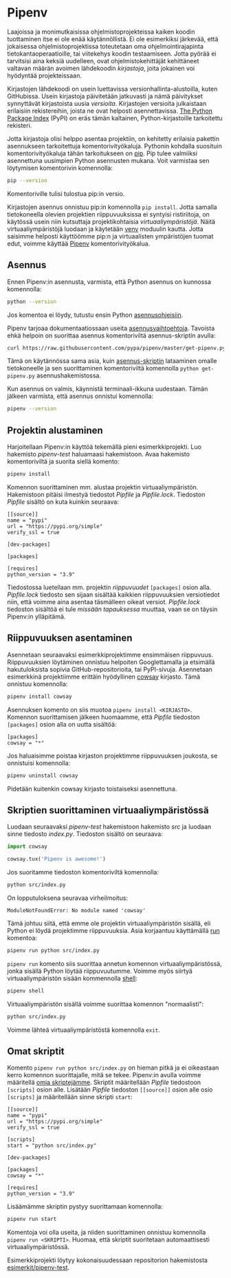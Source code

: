 # Pipenv

Laajoissa ja monimutkaisissa ohjelmistoprojekteissa kaiken koodin tuottaminen itse ei ole enää käytännöllistä. Ei ole esimerkiksi järkevää, että jokaisessa ohjelmistoprojektissa toteutetaan oma ohjelmointirajapinta tietokantaoperaatioille, tai viitekehys koodin testaamiseen. Jotta pyörää ei tarvitsisi aina keksiä uudelleen, ovat ohjelmistokehittäjät kehittäneet valtavan määrän avoimen lähdekoodin _kirjastoja_, joita jokainen voi hyödyntää projekteissaan.

Kirjastojen lähdekoodi on usein luettavissa versionhallinta-alustoilla, kuten GitHubissa. Usein kirjastoja päivitetään jatkuvasti ja nämä päivitykset synnyttävät kirjastoista uusia _versioita_. Kirjastojen versioita julkaistaan erilaisiin rekistereihin, joista ne ovat helposti asennettavissa. [The Python Package Index](https://pypi.org/) (PyPI) on eräs tämän kaltainen, Python-kirjastoille tarkoitettu rekisteri.

Jotta kirjastoja olisi helppo asentaa projektiin, on kehitetty erilaisia pakettin asennukseen tarkoitettuja komentorivityökaluja. Pythonin kohdalla suosituin komentorivityökaluja tähän tarkoitukseen on [pip](https://pypi.org/project/pip/). Pip tulee valmiiksi asennettuna uusimpien Python asennusten mukana. Voit varmistaa sen löytymisen komentorivin komennolla:

```bash
pip --version
```

Komentoriville tulisi tulostua pip:in versio.

Kirjastojen asennus onnistuu pip:in komennolla `pip install`. Jotta samalla tietokoneella olevien projektien riippuvuuksissa ei syntyisi ristiriitoja, on käytössä usein niin kutsuttaja projektikohtaisia _virtuaaliympäristöjä_. Näitä virtuaaliympäristöjä luodaan ja käytetään [venv](https://docs.python.org/3/library/venv.html) moduulin kautta. Jotta saisimme helposti käyttöömme pip:n ja virtuaalisten ympäristöjen tuomat edut, voimme käyttää [Pipenv](https://pipenv.pypa.io/en/latest/) komentorivityökalua.

## Asennus

Ennen Pipenv:in asennusta, varmista, että Python asennus on kunnossa komennolla:

```bash
python --version
```

Jos komentoa ei löydy, tutustu ensin Python [asennusohjeisiin](./pythonin-asennus.md).

Pipenv tarjoaa dokumentaatiossaan useita [asennusvaihtoehtoja](https://pipenv.pypa.io/en/latest/#install-pipenv-today). Tavoista ehkä helpoin on suorittaa asennus komentoriviltä asennus-skriptin avulla:

```bash
curl https://raw.githubusercontent.com/pypa/pipenv/master/get-pipenv.py | python
```

Tämä on käytännössa sama asia, kuin [asennus-skriptin](https://raw.githubusercontent.com/pypa/pipenv/master/get-pipenv.py) lataaminen omalle tietokoneelle ja sen suorittaminen komentoriviltä komennolla `python get-pipenv.py` asennushakemistossa.

Kun asennus on valmis, käynnistä terminaali-ikkuna uudestaan. Tämän jälkeen varmista, että asennus onnistui komennolla:

```bash
pipenv --version
```

## Projektin alustaminen

Harjoitellaan Pipenv:in käyttöä tekemällä pieni esimerkkiprojekti. Luo hakemisto _pipenv-test_ haluamaasi hakemistoon. Avaa hakemisto komentoriviltä ja suorita siellä komento:

```bash
pipenv install
```

Komennon suorittaminen mm. alustaa projektin virtuaaliympäristön. Hakemistoon pitäisi ilmestyä tiedostot _Pipfile_ ja _Pipfile.lock_. Tiedoston _Pipfile_ sisältö on kuta kuinkin seuraava:

```
[[source]]
name = "pypi"
url = "https://pypi.org/simple"
verify_ssl = true

[dev-packages]

[packages]

[requires]
python_version = "3.9"
```

Tiedostossa luetellaan mm. projektin _riippuvuudet_ `[packages]` osion alla. _Pipfile.lock_ tiedosto sen sijaan sisältää kaikkien riippuvuuksien versiotiedot niin, että voimme aina asentaa täsmälleen oikeat versiot. _Pipfile.lock_ tiedoston sisältöä ei tule _missään tapauksessa_ muuttaa, vaan se on täysin Pipenv:in ylläpitämä.

## Riippuvuuksen asentaminen

Asennetaan seuraavaksi esimerkkiprojektimme ensimmäisen riippuvuus. Riippuvuuksien löytäminen onnistuu helpoiten Googlettamalla ja etsimällä hakutuloksista sopivia GitHub-repositorioita, tai PyPI-sivuja. Asennetaan esimerkkinä projektiimme erittäin hyödyllinen [cowsay](https://pypi.org/project/cowsay/) kirjasto. Tämä onnistuu komennolla:

```bash
pipenv install cowsay
```

Asennuksen komento on siis muotoa `pipenv install <KIRJASTO>`. Komennon suorittamisen jälkeen huomaamme, että _Pipfile_ tiedoston `[packages]` osion alla on uutta sisältöä:

```
[packages]
cowsay = "*"
```

Jos haluaisimme poistaa kirjaston projektimme riippuvuuksen joukosta, se onnistuisi komennolla:

```bash
pipenv uninstall cowsay
```

Pidetään kuitenkin cowsay kirjasto toistaiseksi asennettuna.

## Skriptien suorittaminen virtuaaliympäristössä

Luodaan seuraavaksi _pipenv-test_ hakemistoon hakemisto _src_ ja luodaan sinne tiedosto _index.py_. Tiedoston sisältö on seuraava:

```python
import cowsay

cowsay.tux('Pipenv is awesome!')
```

Jos suoritamme tiedoston komentoriviltä komennolla:

```bash
python src/index.py
```

On lopputuloksena seuravaa virheilmoitus:

```
ModuleNotFoundError: No module named 'cowsay'
```

Tämä johtuu siitä, että emme ole projektin virtuaaliympäristön sisällä, eli Python ei löydä projektimme riippuvuuksia. Asia korjaantuu käyttämällä [run](https://pipenv.pypa.io/en/latest/cli/#pipenv-run) komentoa:

```bash
pipenv run python src/index.py
```

`pipenv run` komento siis suorittaa annetun komennon virtuaaliympäristössä, jonka sisällä Python löytää riippuvuutumme. Voimme myös siirtyä virtuaaliympäristön sisään kommennolla [shell](https://pipenv.pypa.io/en/latest/cli/#pipenv-shell):

```bash
pipenv shell
```

Virtuaaliympäristön sisällä voimme suorittaa komennon "normaalisti":

```bash
python src/index.py
```

Voimme lähteä virtuaaliympäristöstä komennolla `exit`.

## Omat skriptit

Komento `pipenv run python src/index.py` on hieman pitkä ja ei oikeastaan kerro komennon suorittajalle, mitä se tekee. Pipenv:in avulla voimme määritellä [omia skriptejämme](https://pipenv.pypa.io/en/latest/advanced/#custom-script-shortcuts). Skriptit määritellään _Pipfile_ tiedostoon `[scripts]` osion alle. Lisätään _Pipfile_ tiedoston `[[source]]` osion alle osio `[scripts]` ja määritellään sinne skripti `start`:

```
[[source]]
name = "pypi"
url = "https://pypi.org/simple"
verify_ssl = true

[scripts]
start = "python src/index.py"

[dev-packages]

[packages]
cowsay = "*"

[requires]
python_version = "3.9"
```

Lisäämämme skriptin pystyy suorittamaan komennolla:

```bash
pipenv run start
```

Komentoja voi olla useita, ja niiden suorittaminen onnistuu komennolla `pipenv run <SKRIPTI>`. Huomaa, että skriptit suoritetaan automaattisesti virtuaaliympäristössä.

Esimerkkiprojekti löytyy kokonaisuudessaan repositorion hakemistosta [esimerkit/pipenv-test](../esimerkit/pipenv-test).